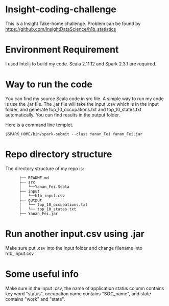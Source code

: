 # Insight-coding-challenge

This is a Insight Take-home challenge. Problem can be found by https://github.com/InsightDataScience/h1b_statistics

# Environment Requirement

I used Intelij to build my code. Scala 2.11.12 and Spark 2.3.1 are required.

# Way to run the code

You can find my source Scala code in src file. A simple way to run my code is use the .jar file. The .jar file will take the input .csv which is in the input folder, and generate top_10_occupations.txt and top_10_states.txt automatically. You can find results in the output folder.

Here is a command line templet.

```
$SPARK_HOME/bin/spark-submit --class Yanan_Fei Yanan_Fei.jar
```

# Repo directory structure

The directory structure of my repo is:
```
      ├── README.md 
      ├── src
      │   └──Yanan_Fei.Scala
      ├── input
      │   └──h1b_input.csv
      ├── output
      |   └── top_10_occupations.txt
      |   └── top_10_states.txt
      ├── Yanan_Fei.jar
```

# Run another input.csv using .jar

Make sure put .csv into the input folder and change filename into h1b_input.csv

# Some useful info

Make sure in the input .csv, the name of application status column contains key word "status", occupation name contains "SOC_name", and state contains "work" and "state".